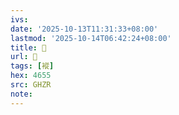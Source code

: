 ```yaml
---
ivs:
date: '2025-10-13T11:31:33+08:00'
lastmod: '2025-10-14T06:42:24+08:00'
title: 󰩸
url: 󰩸
tags: [䙕]
hex: 4655
src: GHZR
note:
---
```

